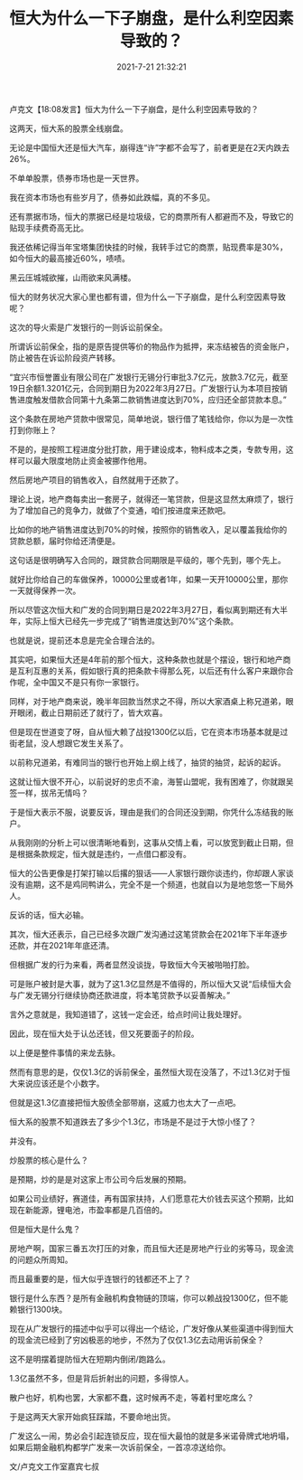 ﻿---
layout: post
title:  "恒大为什么一下子崩盘，是什么利空因素导致的？"
date:   2021-7-21 21:32:21
categories: update
---
卢克文【18:08发言】恒大为什么一下子崩盘，是什么利空因素导致的？


这两天，恒大系的股票全线崩盘。
 
无论是中国恒大还是恒大汽车，崩得连“许”字都不会写了，前者更是在2天内跌去26%。
 
不单单股票，债券市场也是一天世界。
 
我在资本市场也有些岁月了，债券如此跌幅，真的不多见。
 
还有票据市场，恒大的票据已经是垃圾级，它的商票所有人都避而不及，导致它的贴现手续费奇高无比。
 
我还依稀记得当年宝塔集团快挂的时候，我转手过它的商票，贴现费率是30%，如今恒大的最高接近60%，啧啧。
 
黑云压城城欲摧，山雨欲来风满楼。
 
恒大的财务状况大家心里也都有谱，但为什么一下子崩盘，是什么利空因素导致呢？
 
这次的导火索是广发银行的一则诉讼前保全。
 
所谓诉讼前保全，指的是原告提供等价的物品作为抵押，来冻结被告的资金账户，防止被告在诉讼阶段资产转移。
 
“宜兴市恒誉置业有限公司在广发银行无锡分行审批3.7亿元，放款3.7亿元，截至19日余额1.3201亿元，合同到期日为2022年3月27日。广发银行认为本项目按销售进度触发借款合同第十九条第二款销售进度达到70%，应归还全部贷款本息。”
 
这个条款在房地产贷款中很常见，简单地说，银行借了笔钱给你，你以为是一次性打到你账上？
 
不是的，是按照工程进度分批打款，用于建设成本，物料成本之类，专款专用，这样可以最大限度地防止资金被挪作他用。
 
然后房地产项目的销售收入，自然就用于还款了。
 
理论上说，地产商每卖出一套房子，就得还一笔贷款，但是这显然太麻烦了，银行为了增加自己的竞争力，就做了个变通，咱们按进度来还款吧。
 
比如你的地产销售进度达到70%的时候，按照你的销售收入，足以覆盖我给你的贷款总额，届时你给还清便是。
 
这句话是很明确写入合同的，跟贷款合同期限是平级的，哪个先到，哪个先上。
 
就好比你给自己的车做保养，10000公里或者1年，如果一天开10000公里，那你一天就得保养一次。
 
所以尽管这次恒大和广发的合同到期日是2022年3月27日，看似离到期还有大半年，实际上恒大已经先一步完成了“销售进度达到70%”这个条款。
 
也就是说，提前还本息是完全合理合法的。
 
其实吧，如果恒大还是4年前的那个恒大，这种条款也就是个摆设，银行和地产商是互利互惠的关系，假如银行真的把条款卡得那么死，以后还有什么客户来跟你合作呢，全中国又不是只有你一家银行。
 
同样，对于地产商来说，晚半年回款当然求之不得，所以大家酒桌上称兄道弟，眼开眼闭，截止日期前还了就行了，皆大欢喜。
 
但是现在世道变了呀，自从恒大赖了战投1300亿以后，它在资本市场基本就是过街老鼠，没人想跟它发生关系了。
 
以前称兄道弟，有难同当的银行也开始上纲上线了，抽贷的抽贷，起诉的起诉。
 
这就让恒大很不开心，以前说好的忠贞不渝，海誓山盟呢，我有困难了，你就跟吴签一样，拔吊无情吗？
 
于是恒大表示不服，说要反诉，理由是我们的合同还没到期，你凭什么冻结我的账户。
 
从我刚刚的分析上可以很清晰地看到，这事从交情上看，可以放宽到截止日期，但是根据条款规定，恒大就是违约，一点借口都没有。
 
恒大的公告更像是打架打输以后撂的狠话——人家银行跟你谈违约，你却跟人家谈没有逾期，这不是鸡同鸭讲么，完全不是一个频道，也就自以为是地忽悠一下局外人。
 
反诉的话，恒大必输。
 
其次，恒大还表示，自己已经多次跟广发沟通过这笔贷款会在2021年下半年逐步还款，并在2021年年底还清。
 
但根据广发的行为来看，两者显然没谈拢，导致恒大今天被啪啪打脸。
 
可是账户被封是大事，就为了这1.3亿显然是不值得的，所以恒大又说“后续恒大会与广发无锡分行继续协商还款进度，将本笔贷款予以妥善解决。”
 
言外之意就是，我知道错了，这钱一定会还，给点时间让我处理好。
 
因此，现在恒大处于认怂还钱，但又死要面子的阶段。
 
以上便是整件事情的来龙去脉。
 
然而有意思的是，仅仅1.3亿的诉前保全，虽然恒大现在没落了，不过1.3亿对于恒大来说应该还是个小数字。
 
但就是这1.3亿直接把恒大股债全部带崩，这威力也太大了一点吧。
 
恒大系的股票不知道跌去了多少个1.3亿，市场是不是过于大惊小怪了？
 
并没有。
 
炒股票的核心是什么？
 
是预期，炒的是是对这家上市公司今后发展的预期。
 
如果公司业绩好，赛道佳，再有国家扶持，人们愿意花大价钱去买这个预期，比如现在新能源，锂电池，市盈率都是几百倍的。
 
但是恒大是什么鬼？
 
房地产啊，国家三番五次打压的对象，而且恒大还是房地产行业的劣等马，现金流的问题众所周知。
 
而且最重要的是，恒大似乎连银行的钱都还不上了？
 
银行是什么东西？是所有金融机构食物链的顶端，你可以赖战投1300亿，但不能赖银行1300块。
 
现在从广发银行的描述中似乎可以得出一个结论，广发好像从某些渠道中得到恒大的现金流已经到了穷凶极恶的地步，不然为了仅仅1.3亿去动用诉前保全？
 
这不是明摆着提防恒大在短期内倒闭/跑路么。
 
1.3亿虽然不多，但是背后折射出的问题，多得惊人。
 
散户也好，机构也罢，大家都不蠢，这时候再不走，等着村里吃席么？
 
于是这两天大家开始疯狂踩踏，不要命地出货。
 
广发这么一闹，势必会引起连锁反应，现在恒大最怕的就是多米诺骨牌式地坍塌，如果后期金融机构都学广发来一次诉前保全，一首凉凉送给你。
 
 文/卢克文工作室嘉宾七叔